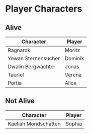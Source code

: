 # Player Characters

## Alive

| Character | Player |
| --- | --- |
| Ragnarok | Moritz |
| Yewan Sternensucher | Dominik |
| Dwalin Bergwächter | Jonas |
| Tauriel | Verena |
| Portia | Alice |

## Not Alive

| Character | Player |
| --- | --- |
| Kaeliah Mondschatten | Sophia |
